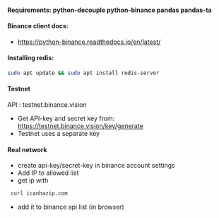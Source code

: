 #### Requirements: python-decouple python-binance pandas pandas-ta

#### Binance client docs: 
- https://python-binance.readthedocs.io/en/latest/

#### Installing redis:

```bash
sudo apt update && sudo apt install redis-server 
```

#### Testnet

API : testnet.binance.vision

- Get API-key and secret key from: https://testnet.binance.vision/key/generate
- Testnet uses a separate key

#### Real network

- create api-key/secret-key in binance account settings
- Add IP to allowed list
- get ip with

```bash 
 curl icanhazip.com 
```

- add it to binance api list (in browser)